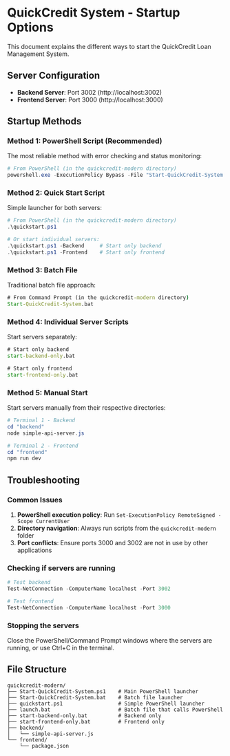 # QuickCredit System - Startup Options

This document explains the different ways to start the QuickCredit Loan Management System.

## Server Configuration
- **Backend Server**: Port 3002 (http://localhost:3002)
- **Frontend Server**: Port 3000 (http://localhost:3000)

## Startup Methods

### Method 1: PowerShell Script (Recommended)
The most reliable method with error checking and status monitoring:

```powershell
# From PowerShell (in the quickcredit-modern directory)
powershell.exe -ExecutionPolicy Bypass -File "Start-QuickCredit-System.ps1"
```

### Method 2: Quick Start Script
Simple launcher for both servers:

```powershell
# From PowerShell (in the quickcredit-modern directory)
.\quickstart.ps1

# Or start individual servers:
.\quickstart.ps1 -Backend     # Start only backend
.\quickstart.ps1 -Frontend    # Start only frontend
```

### Method 3: Batch File
Traditional batch file approach:

```cmd
# From Command Prompt (in the quickcredit-modern directory)
Start-QuickCredit-System.bat
```

### Method 4: Individual Server Scripts
Start servers separately:

```cmd
# Start only backend
start-backend-only.bat

# Start only frontend  
start-frontend-only.bat
```

### Method 5: Manual Start
Start servers manually from their respective directories:

```powershell
# Terminal 1 - Backend
cd "backend"
node simple-api-server.js

# Terminal 2 - Frontend
cd "frontend"  
npm run dev
```

## Troubleshooting

### Common Issues
1. **PowerShell execution policy**: Run `Set-ExecutionPolicy RemoteSigned -Scope CurrentUser`
2. **Directory navigation**: Always run scripts from the `quickcredit-modern` folder
3. **Port conflicts**: Ensure ports 3000 and 3002 are not in use by other applications

### Checking if servers are running
```powershell
# Test backend
Test-NetConnection -ComputerName localhost -Port 3002

# Test frontend
Test-NetConnection -ComputerName localhost -Port 3000
```

### Stopping the servers
Close the PowerShell/Command Prompt windows where the servers are running, or use Ctrl+C in the terminal.

## File Structure
```
quickcredit-modern/
├── Start-QuickCredit-System.ps1    # Main PowerShell launcher
├── Start-QuickCredit-System.bat    # Batch file launcher
├── quickstart.ps1                  # Simple PowerShell launcher
├── launch.bat                      # Batch file that calls PowerShell
├── start-backend-only.bat          # Backend only
├── start-frontend-only.bat         # Frontend only
├── backend/
│   └── simple-api-server.js
└── frontend/
    └── package.json
```